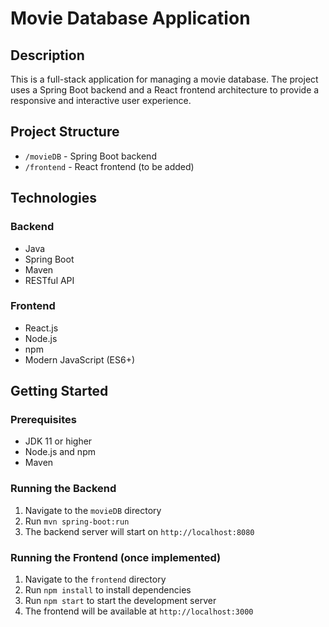 # Movie Database Application

## Description
This is a full-stack application for managing a movie database. The project uses a Spring Boot backend and a React frontend architecture to provide a responsive and interactive user experience.

## Project Structure
- `/movieDB` - Spring Boot backend
- `/frontend` - React frontend (to be added)

## Technologies

### Backend
- Java 
- Spring Boot
- Maven
- RESTful API

### Frontend
- React.js
- Node.js
- npm
- Modern JavaScript (ES6+)

## Getting Started

### Prerequisites
- JDK 11 or higher
- Node.js and npm
- Maven

### Running the Backend
1. Navigate to the `movieDB` directory
2. Run `mvn spring-boot:run`
3. The backend server will start on `http://localhost:8080`

### Running the Frontend (once implemented)
1. Navigate to the `frontend` directory
2. Run `npm install` to install dependencies
3. Run `npm start` to start the development server
4. The frontend will be available at `http://localhost:3000`